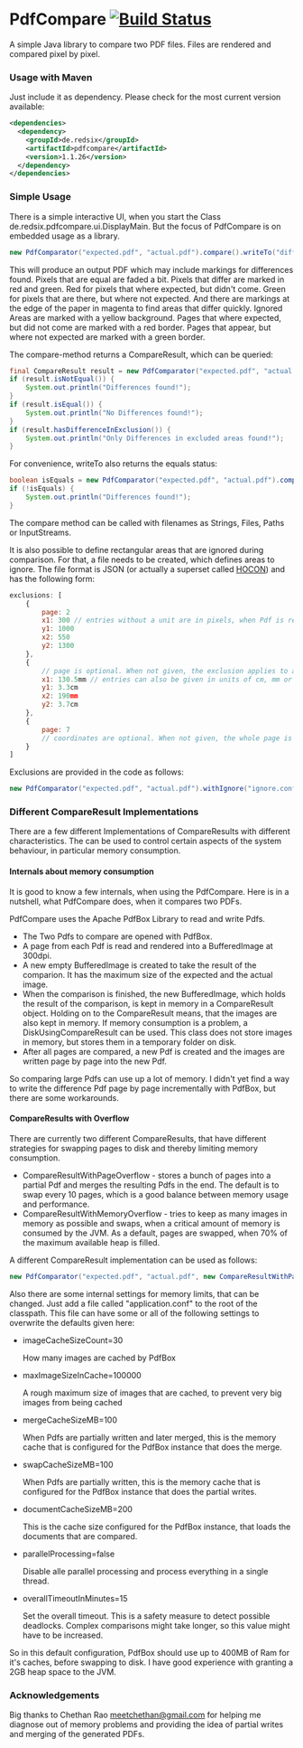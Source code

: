 # PdfCompare  [![Build Status](https://travis-ci.org/red6/pdfcompare.svg?branch=master)](https://travis-ci.org/red6/pdfcompare)
A simple Java library to compare two PDF files.
Files are rendered and compared pixel by pixel.

### Usage with Maven

Just include it as dependency. Please check for the most current version available:

```xml
<dependencies>
  <dependency>
    <groupId>de.redsix</groupId>
    <artifactId>pdfcompare</artifactId>
    <version>1.1.26</version>
  </dependency>
</dependencies>
```

### Simple Usage

There is a simple interactive UI, when you start the Class de.redsix.pdfcompare.ui.DisplayMain.
But the focus of PdfCompare is on embedded usage as a library.

```java
new PdfComparator("expected.pdf", "actual.pdf").compare().writeTo("diffOutput.pdf");
```
This will produce an output PDF which may include markings for differences found.
Pixels that are equal are faded a bit. Pixels that differ are marked in red and green.
Red for pixels that where expected, but didn't come.
Green for pixels that are there, but where not expected.
And there are markings at the edge of the paper in magenta to find areas that differ quickly.
Ignored Areas are marked with a yellow background.
Pages that where expected, but did not come are marked with a red border.
Pages that appear, but where not expected are marked with a green border.

The compare-method returns a CompareResult, which can be queried:

```java
final CompareResult result = new PdfComparator("expected.pdf", "actual.pdf").compare();
if (result.isNotEqual()) {
    System.out.println("Differences found!");
}
if (result.isEqual()) {
    System.out.println("No Differences found!");
}
if (result.hasDifferenceInExclusion()) {
    System.out.println("Only Differences in excluded areas found!");
}
```
For convenience, writeTo also returns the equals status:
```java
boolean isEquals = new PdfComparator("expected.pdf", "actual.pdf").compare().writeTo("diffOutput.pdf");
if (!isEquals) {
    System.out.println("Differences found!");
}
```
The compare method can be called with filenames as Strings, Files, Paths or InputStreams.

It is also possible to define rectangular areas that are ignored during comparison. For that, a file needs to be created, which defines areas to ignore.
The file format is JSON (or actually a superset called [HOCON](https://github.com/typesafehub/config/blob/master/HOCON.md)) and has the following form:
```javascript
exclusions: [
    {
        page: 2
        x1: 300 // entries without a unit are in pixels, when Pdf is rendered at 300DPI
        y1: 1000
        x2: 550
        y2: 1300
    },
    {
        // page is optional. When not given, the exclusion applies to all pages.
        x1: 130.5mm // entries can also be given in units of cm, mm or pt (DTP-Point definied as 1/72 Inches)
        y1: 3.3cm
        x2: 190mm
        y2: 3.7cm
    },
    {
        page: 7
        // coordinates are optional. When not given, the whole page is excluded.
    }
]
```

Exclusions are provided in the code as follows:

```java
new PdfComparator("expected.pdf", "actual.pdf").withIgnore("ignore.conf").compare();
```

### Different CompareResult Implementations

There are a few different Implementations of CompareResults with different characteristics.
The can be used to control certain aspects of the system behaviour, in particular memory consumption.

#### Internals about memory consumption

It is good to know a few internals, when using the PdfCompare.
Here is in a nutshell, what PdfCompare does, when it compares two PDFs.

PdfCompare uses the Apache PdfBox Library to read and write Pdfs.

- The Two Pdfs to compare are opened with PdfBox.
- A page from each Pdf is read and rendered into a BufferedImage at 300dpi.
- A new empty BufferedImage is created to take the result of the comparion. It has the maximum size of the expected and the actual image.
- When the comparison is finished, the new BufferedImage, which holds the result of the comparison, is kept in memory in a CompareResult object. Holding on to the CompareResult means, that the images are also kept in memory. If memory consumption is a problem, a DiskUsingCompareResult can be used. This class does not store images in memory, but stores them in a temporary folder on disk.
- After all pages are compared, a new Pdf is created and the images are written page by page into the new Pdf.

So comparing large Pdfs can use up a lot of memory.
I didn't yet find a way to write the difference Pdf page by page incrementally with PdfBox, but there are some workarounds.

#### CompareResults with Overflow

There are currently two different CompareResults, that have different strategies for swapping pages to disk and thereby limiting memory consumption.
- CompareResultWithPageOverflow - stores a bunch of pages into a partial Pdf and merges the resulting Pdfs in the end. The default is to swap every 10 pages, which is a good balance between memory usage and performance.
- CompareResultWithMemoryOverflow - tries to keep as many images in memory as possible and swaps, when a critical amount of memory is consumed by the JVM. As a default, pages are swapped, when 70% of the maximum available heap is filled.

A different CompareResult implementation can be used as follows:

```java
new PdfComparator("expected.pdf", "actual.pdf", new CompareResultWithPageOverflow()).compare();
```

Also there are some internal settings for memory limits, that can be changed.
Just add a file called "application.conf" to the root of the classpath. This file can have some or all of the following settings to overwrite the defaults given here:

- imageCacheSizeCount=30

    How many images are cached by PdfBox
- maxImageSizeInCache=100000 

    A rough maximum size of images that are cached, to prevent very big images from being cached
- mergeCacheSizeMB=100

    When Pdfs are partially written and later merged, this is the memory cache that is configured for the PdfBox instance that does the merge.
- swapCacheSizeMB=100
    
    When Pdfs are partially written, this is the memory cache that is configured for the PdfBox instance that does the partial writes. 
- documentCacheSizeMB=200

    This is the cache size configured for the PdfBox instance, that loads the documents that are compared.
- parallelProcessing=false

    Disable alle parallel processing and process everything in a single thread.
- overallTimeoutInMinutes=15

    Set the overall timeout. This is a safety measure to detect possible deadlocks. Complex comparisons might take longer, so this value might have to be increased.

So in this default configuration, PdfBox should use up to 400MB of Ram for it's caches, before swapping to disk.
I have good experience with granting a 2GB heap space to the JVM.

### Acknowledgements

Big thanks to Chethan Rao <meetchethan@gmail.com> for helping me diagnose out of memory problems and providing
the idea of partial writes and merging of the generated PDFs.
